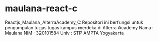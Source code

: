 # maulana-react-c
Reactjs_Maulana_AlterraAcademy_C
Repositori ini berfungsi untuk pengumpulan tugas tugas kampus merdeka di Alterra Academy
Nama  : Maulana
NIM   : 320101584
Univ  : STP AMPTA Yogyakarta
